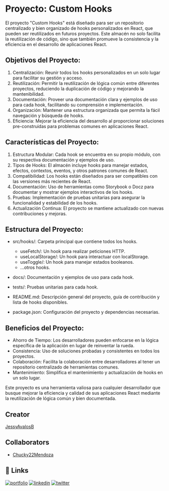 
# Proyecto: Custom Hooks

El proyecto "Custom Hooks" está diseñado para ser un repositorio centralizado y bien organizado de hooks personalizados en React, que pueden ser reutilizados en futuros proyectos. Este almacén no solo facilita la reutilización de código, sino que también promueve la consistencia y la eficiencia en el desarrollo de aplicaciones React.

## Objetivos del Proyecto:

1. Centralización: Reunir todos los hooks personalizados en un solo lugar para facilitar su gestión y acceso.
2. Reutilización: Permitir la reutilización de lógica común entre diferentes proyectos, reduciendo la duplicación de código y mejorando la mantenibilidad.
3. Documentación: Proveer una documentación clara y ejemplos de uso para cada hook, facilitando su comprensión e implementación.
4. Organización: Mantener una estructura organizada que permita la fácil navegación y búsqueda de hooks.
5. Eficiencia: Mejorar la eficiencia del desarrollo al proporcionar soluciones pre-construidas para problemas comunes en aplicaciones React.

## Características del Proyecto:

1. Estructura Modular: Cada hook se encuentra en su propio módulo, con su respectiva documentación y ejemplos de uso.
2. Tipos de Hooks: El almacén incluye hooks para manejar estados, efectos, contextos, eventos, y otros patrones comunes de React.
3. Compatibilidad: Los hooks están diseñados para ser compatibles con las versiones más recientes de React.
4. Documentación: Uso de herramientas como Storybook o Docz para documentar y mostrar ejemplos interactivos de los hooks.
5. Pruebas: Implementación de pruebas unitarias para asegurar la funcionalidad y estabilidad de los hooks.
6. Actualización Continua: El proyecto se mantiene actualizado con nuevas contribuciones y mejoras.

## Estructura del Proyecto:

- src/hooks/: Carpeta principal que contiene todos los hooks.
  - useFetch/: Un hook para realizar peticiones HTTP.
  - useLocalStorage/: Un hook para interactuar con localStorage.
  - useToggle/: Un hook para manejar estados booleanos.
  - ...otros hooks.

- docs/: Documentación y ejemplos de uso para cada hook.
- tests/: Pruebas unitarias para cada hook.
- README.md: Descripción general del proyecto, guía de contribución y lista de hooks disponibles.
- package.json: Configuración del proyecto y dependencias necesarias.

## Beneficios del Proyecto:

- Ahorro de Tiempo: Los desarrolladores pueden enfocarse en la lógica específica de la aplicación en lugar de reinventar la rueda.
- Consistencia: Uso de soluciones probadas y consistentes en todos los proyectos.
- Colaboración: Facilita la colaboración entre desarrolladores al tener un repositorio centralizado de herramientas comunes.
- Mantenimiento: Simplifica el mantenimiento y actualización de hooks en un solo lugar.

Este proyecto es una herramienta valiosa para cualquier desarrollador que busque mejorar la eficiencia y calidad de sus aplicaciones React mediante la reutilización de lógica común y bien documentada.

## Creator

[JessyAvalosB](https://github.com/JessyAvalosB)

## Collaborators

- [Chucky22Mendoza](https://github.com/Chucky22Mendoza)

## 🔗 Links
[![portfolio](https://img.shields.io/badge/my_portfolio-000?style=for-the-badge&logo=ko-fi&logoColor=white)](https://katherineoelsner.com/)
[![linkedin](https://img.shields.io/badge/linkedin-0A66C2?style=for-the-badge&logo=linkedin&logoColor=white)](https://www.linkedin.com/)
[![twitter](https://img.shields.io/badge/twitter-1DA1F2?style=for-the-badge&logo=twitter&logoColor=white)](https://twitter.com/)
